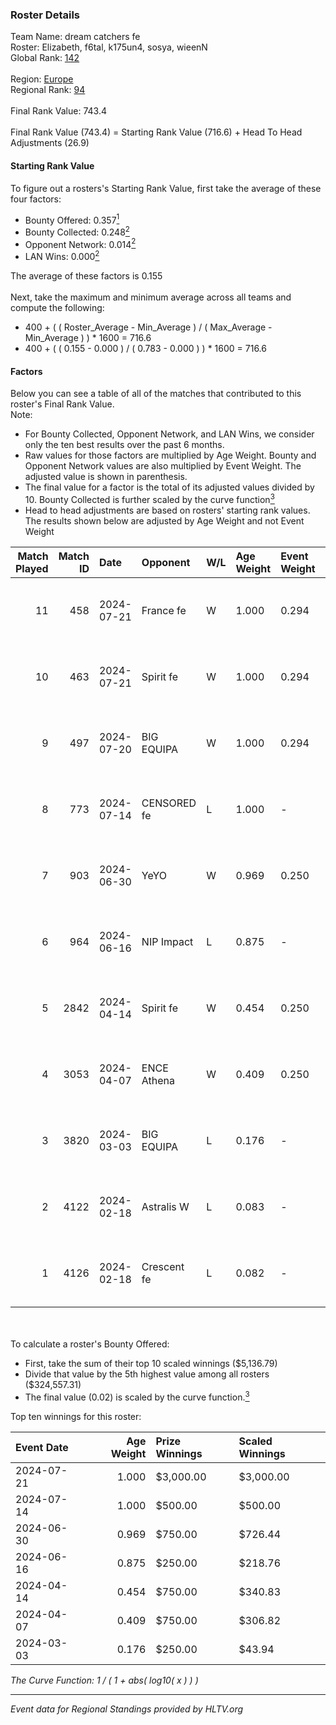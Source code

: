 ### Roster Details<br />
Team Name: dream catchers fe<br />
Roster: Elizabeth, f6tal, k175un4, sosya, wieenN<br />
Global Rank: [142](../standings_global.md)<br />
<br />
Region: [Europe]( ../standings_europe.md)<br />
Regional Rank: [94]( ../standings_europe.md)<br />
<br />
Final Rank Value:  743.4<br />
<br />
Final Rank Value (743.4) = Starting Rank Value (716.6) + Head To Head Adjustments (26.9)<br />

#### Starting Rank Value<br />
To figure out a rosters's Starting Rank Value, first take the average of these four factors:<br />
- Bounty Offered: 0.357[<sup>1</sup>](#table2)
- Bounty Collected: 0.248[<sup>2</sup>](#table1)
- Opponent Network: 0.014[<sup>2</sup>](#table1)
- LAN Wins: 0.000[<sup>2</sup>](#table1)

The average of these factors is 0.155<br />
<br />
Next, take the maximum and minimum average across all teams and compute the following:<br />
- 400 + ( ( Roster_Average - Min_Average ) / ( Max_Average - Min_Average ) ) * 1600 = 716.6
- 400 + ( ( 0.155 - 0.000 ) / ( 0.783 - 0.000 ) ) * 1600 = 716.6


#### Factors<br />
Below you can see a table of all of the matches that contributed to this roster's Final Rank Value.<br />
Note:<br />

- For Bounty Collected, Opponent Network, and LAN Wins, we consider only the ten best results over the past 6 months.
- Raw values for those factors are multiplied by Age Weight. Bounty and Opponent Network values are also multiplied by Event Weight. The adjusted value is shown in parenthesis.
- The final value for a factor is the total of its adjusted values divided by 10. Bounty Collected is further scaled by the curve function[<sup>3</sup>](#curveFunction)
- Head to head adjustments are based on rosters' starting rank values. The results shown below are adjusted by Age Weight and not Event Weight
<span id="table1"></span><br />


| Match Played | Match ID | Date       | Opponent    | W/L | Age Weight | Event Weight | Bounty Collected | Opponent Network | LAN Wins  | H2H Adj. | Roster                                   |
| -: | -: | :- | :- | :- | :- | :- | :- | :- | :- | -: | :- |
|           11 |      458 | 2024-07-21 | France fe   | W   | 1.000      | 0.294        | 0.006 (0.002)    | 0.118 (0.035)    | 0 (0.000) |    13.44 | Elizabeth, f6tal, k175un4, sosya, wieenN |
|           10 |      463 | 2024-07-21 | Spirit fe   | W   | 1.000      | 0.294        | 0.005 (0.001)    | 0.141 (0.041)    | 0 (0.000) |    11.63 | Elizabeth, f6tal, k175un4, sosya, wieenN |
|            9 |      497 | 2024-07-20 | BIG EQUIPA  | W   | 1.000      | 0.294        | 0.017 (0.005)    | 0.151 (0.044)    | 0 (0.000) |    18.21 | Elizabeth, f6tal, k175un4, sosya, wieenN |
|            8 |      773 | 2024-07-14 | CENSORED fe | L   | 1.000      | -            | -                | -                | -         |   -15.96 | Elizabeth, f6tal, k175un4, t4tty, wieenN |
|            7 |      903 | 2024-06-30 | YeYO        | W   | 0.969      | 0.250        | 0.001 (0.000)    | 0.000 (0.000)    | 0 (0.000) |     7.76 | Elizabeth, f6tal, k175un4, sosya, wieenN |
|            6 |      964 | 2024-06-16 | NIP Impact  | L   | 0.875      | -            | -                | -                | -         |   -13.58 | k175un4, sosya, Stormy, unknxwn, wieenN  |
|            5 |     2842 | 2024-04-14 | Spirit fe   | W   | 0.454      | 0.250        | 0.005 (0.001)    | 0.141 (0.016)    | 0 (0.000) |     5.81 | k175un4, sosya, Stormy, trigusha, wieenN |
|            4 |     3053 | 2024-04-07 | ENCE Athena | W   | 0.409      | 0.250        | 0.002 (0.000)    | 0.036 (0.004)    | 0 (0.000) |     5.04 | k175un4, sosya, Stormy, trigusha, wieenN |
|            3 |     3820 | 2024-03-03 | BIG EQUIPA  | L   | 0.176      | -            | -                | -                | -         |    -2.33 | k175un4, sosya, Stormy, trigusha, wieenN |
|            2 |     4122 | 2024-02-18 | Astralis W  | L   | 0.083      | -            | -                | -                | -         |    -1.64 | k175un4, mikeri, sosya, Stormy, wieenN   |
|            1 |     4126 | 2024-02-18 | Crescent fe | L   | 0.082      | -            | -                | -                | -         |    -1.48 | k175un4, mikeri, sosya, Stormy, wieenN   |

<br />
<span id="table2"></span><br />
To calculate a roster's Bounty Offered:<br />

- First, take the sum of their top 10 scaled winnings ($5,136.79)
- Divide that value by the 5th highest value among all rosters ($324,557.31)
- The final value (0.02) is scaled by the curve function.[<sup>3</sup>](#curveFunction)

Top ten winnings for this roster:<br />

| Event Date | Age Weight | Prize Winnings | Scaled Winnings |
| :- | -: | :- | :- |
| 2024-07-21 |      1.000 | $3,000.00      | $3,000.00       |
| 2024-07-14 |      1.000 | $500.00        | $500.00         |
| 2024-06-30 |      0.969 | $750.00        | $726.44         |
| 2024-06-16 |      0.875 | $250.00        | $218.76         |
| 2024-04-14 |      0.454 | $750.00        | $340.83         |
| 2024-04-07 |      0.409 | $750.00        | $306.82         |
| 2024-03-03 |      0.176 | $250.00        | $43.94          |


<span id="curveFunction"></span>_The Curve Function: 1 / ( 1 + abs( log10( x ) ) )_<br />

---
_Event data for Regional Standings provided by HLTV.org_<br />
